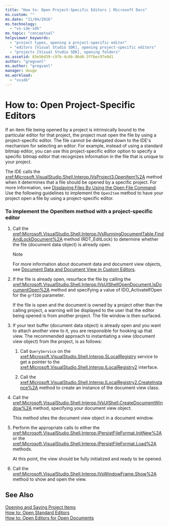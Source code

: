 ```yaml
---
title: "How to: Open Project-Specific Editors | Microsoft Docs"
ms.custom: ""
ms.date: "11/04/2016"
ms.technology: 
  - "vs-ide-sdk"
ms.topic: "conceptual"
helpviewer_keywords: 
  - "project types, opening a project-specific editor"
  - "editors [Visual Studio SDK], opening project-specific editors"
  - "projects [Visual Studio SDK], opening folders"
ms.assetid: 83e56d39-c97b-4c6b-86d6-3ffbec97e8d1
author: "gregvanl"
ms.author: "gregvanl"
manager: douge
ms.workload: 
  - "vssdk"
---
```

# How to: Open Project-Specific Editors
If an item file being opened by a project is intrinsically bound to the particular editor for that project, the project must open the file by using a project-specific editor. The file cannot be delegated down to the IDE's mechanism for selecting an editor. For example, instead of using a standard bitmap editor, you can use this project-specific editor option to specify a specific bitmap editor that recognizes information in the file that is unique to your project.  
  
 The IDE calls the <xref:Microsoft.VisualStudio.Shell.Interop.IVsProject3.OpenItem%2A> method when it determines that a file should be opened by a specific project. For more information, see [Displaying Files By Using the Open File Command](../extensibility/internals/displaying-files-by-using-the-open-file-command.md). Use the following guidelines to implement the `OpenItem` method to have your project open a file by using a project-specific editor.  
  
### To implement the OpenItem method with a project-specific editor  
  
1.  Call the <xref:Microsoft.VisualStudio.Shell.Interop.IVsRunningDocumentTable.FindAndLockDocument%2A> method (RDT_EditLock) to determine whether the file (document data object) is already open.  
  
    > [!NOTE]
    >  For more information about document data and document view objects, see [Document Data and Document View in Custom Editors](../extensibility/document-data-and-document-view-in-custom-editors.md).  
  
2.  If the file is already open, resurface the file by calling the <xref:Microsoft.VisualStudio.Shell.Interop.IVsUIShellOpenDocument.IsDocumentOpen%2A> method and specifying a value of IDO_ActivateIfOpen for the `grfIDO` parameter.  
  
     If the file is open and the document is owned by a project other than the calling project, a warning will be displayed to the user that the editor being opened is from another project. The file window is then surfaced.  
  
3.  If your text buffer (document data object) is already open and you want to attach another view to it, you are responsible for hooking up that view. The recommended approach to instantiating a view (document view object) from the project, is as follows:  
  
    1.  Call `QueryService` on the <xref:Microsoft.VisualStudio.Shell.Interop.SLocalRegistry> service to get a pointer to the <xref:Microsoft.VisualStudio.Shell.Interop.ILocalRegistry2> interface.  
  
    2.  Call the <xref:Microsoft.VisualStudio.Shell.Interop.ILocalRegistry2.CreateInstance%2A> method to create an instance of the document view class.  
  
4.  Call the <xref:Microsoft.VisualStudio.Shell.Interop.IVsUIShell.CreateDocumentWindow%2A> method, specifying your document view object.  
  
     This method sites the document view object in a document window.  
  
5.  Perform the appropriate calls to either the <xref:Microsoft.VisualStudio.Shell.Interop.IPersistFileFormat.InitNew%2A> or the <xref:Microsoft.VisualStudio.Shell.Interop.IPersistFileFormat.Load%2A> methods.  
  
     At this point, the view should be fully initialized and ready to be opened.  
  
6.  Call the <xref:Microsoft.VisualStudio.Shell.Interop.IVsWindowFrame.Show%2A> method to show and open the view.  
  
## See Also  
 [Opening and Saving Project Items](../extensibility/internals/opening-and-saving-project-items.md)   
 [How to: Open Standard Editors](../extensibility/how-to-open-standard-editors.md)   
 [How to: Open Editors for Open Documents](../extensibility/how-to-open-editors-for-open-documents.md)